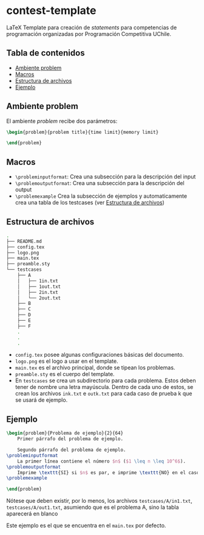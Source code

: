 # contest-template
LaTeX Template para creación de _statements_ para competencias de programación organizadas por Programación Competitiva UChile.

## Tabla de contenidos

* [Ambiente problem](#ambiente-problem)
* [Macros](#macros)
* [Estructura de archivos](#estructura-de-archivos)
* [Ejemplo](#ejemplo)

## Ambiente problem
El ambiente _problem_ recibe dos parámetros:
```latex
\begin{problem}{problem title}{time limit}{memory limit}

\end{problem}
```

## Macros
- `\probleminputformat`: Crea una subsección para la descripción del input
- `\problemoutputformat`: Crea una subsección para la descripción del output
- `\problemexample` Crea la subsección de ejemplos y automaticamente crea una tabla de los testcases (ver [Estructura de archivos](#estructura-de-archivos))

## Estructura de archivos
```bash
.
├── README.md
├── config.tex
├── logo.png
├── main.tex
├── preamble.sty
└── testcases
    ├── A
    │   ├── 1in.txt
    │   ├── 1out.txt
    │   ├── 2in.txt
    │   └── 2out.txt
    ├── B
    ├── C
    ├── D
    ├── E
    ├── F
    .
    .
    .
```
- `config.tex` posee algunas configuraciones básicas del documento.
- `logo.png` es el logo a usar en el template.
- `main.tex` es el archivo principal, donde se tipean los problemas.
- `preamble.sty` es el cuerpo del template.
- En `testcases` se crea un subdirectorio para cada problema. Estos deben tener de nombre una letra mayúscula. Dentro de cada uno de estos, se crean los archivos `ink.txt` e `outk.txt` para cada caso de prueba k que se usará de ejemplo.


## Ejemplo
```latex
\begin{problem}{Problema de ejemplo}{2}{64}
    Primer párrafo del problema de ejemplo.

    Segundo párrafo del problema de ejemplo.
\probleminputformat
    La primer línea contiene el número $n$ ($1 \leq n \leq 10^6$).
\problemoutputformat
    Imprime \texttt{SI} si $n$ es par, e imprime \texttt{NO} en el caso contrario.
\problemexample

\end{problem}
```
Nótese que deben existir, por lo menos, los archivos `testcases/A/in1.txt`, `testcases/A/out1.txt`, asumiendo que es el problema A, sino la tabla aparecerá en blanco

Este ejemplo es el que se encuentra en el `main.tex` por defecto.
